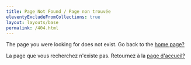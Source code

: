 ```yaml
---
title: Page Not Found / Page non trouvée 
eleventyExcludeFromCollections: true
layout: layouts/base
permalink: /404.html
---
```

<div class="flow">
<div lang="en-CA">

The page you were looking for does not exist. Go back to the [home page?](/en/)

</div>
<div lang="fr-CA">

La page que vous recherchez n'existe pas. Retournez à la [page d'accueil?](/fr/)

</div>
</div>
